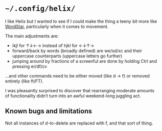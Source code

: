 # `~/.config/helix/`

I like Helix but I wanted to see if I could make the thing a teeny bit more like [WordStar](https://sfwriter.com/wordstar.htm), particularly when it comes to movement.

The main adjustments are:

- ikjl for ↑↓←→ instead of hjkl for ←↓↑→
- forward/back by words (broadly defined) are we/sd/xc and their uppercase counterparts (uppercase letters go further)
- jumping around by fractions of a screenful are done by holding Ctrl and pressing er/df/cv

…and other commands need to be either moved (like d → f) or removed entirely (like ft/FT).

I was pleasantly surprised to discover that rearranging moderate amounts of functionality didn’t turn into an awful weekend-long juggling act.

## Known bugs and limitations

Not all instances of d-to-delete are replaced with f, and that sort of thing.
